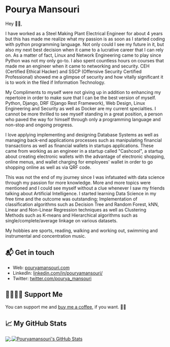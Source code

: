 # Pourya Mansouri

Hey 👋🏻,

I have worked as a Steel Making Plant Electrical Engineer for about 4 years but this has made me realize what my passion is as soon as I started coding with python programming language. Not only could I see my future in it, but also my next best decision when it came to a lucrative career that I can rely on. As a matter of fact, Linux and Network Engineering came to play since Python was not my only go-to. I also spent countless hours on courses that made me an engineer when it came to networking and security. CEH (Certified Ethical Hacker) and SSCP (Offensive Security Certified Professional) showed me a glimpse of security and how vitally significant it is to work in the filed if Information Technology.

My Compliments to myself were not giving up in addition to enhancing my repertoire in order to make sure that I can be the best version of myself. Python, Django, DRF (Django Rest Framework), Web Design, Linux Engineering and Security as well as Docker are my current specialties. I cannot be more thrilled to see myself standing in a great position, a person who paved the way for himself through only a programming language and non-stop and ongoing progress.

I love applying implementing and designing Database Systems as well as managing back-end applications processes such as manipulating financial transactions as well as financial wallets in startups applications. These came from working as an engineer in a startup called "Cashcool", a startup about creating electronic wallets with the advantage of electronic shopping, online menus, and wallet charging for employees' wallet in order to go shopping online as well as via QRF code.

This was not the end of my journey since I was infatuated with data science through my passion for more knowledge. More and more topics were mentioned and I could see myself without a clue whenever I saw my friends talking about Artificial Intelligence. I started learning Data Science in my free time and the outcome was outstanding; Implementation of classification algorithms such as Decision Tree and Random Forest, kNN, Linear and Non-Linear Regression techniques as well as Clustering Methods such as K-means and Hierarchical algorithms such as single/complete/average linkage on various datasets.

My hobbies are sports, reading, walking and working out, swimming and instrumental and concentration music.

## 📬 Get in touch

- Web: [pouryamansouri.com][1]
- LinkedIn: [linkedin.com/in/pouryamansouri/][2]
- Twitter: [twitter.com/pourya_mansouri][3]

## 🤜🏻🤛🏻 Support Me

You can support me and [buy me a coffee][8], if you want. 🙏🏻


## &#x1f4c8; My GitHub Stats

<a href="https://github.com/in/pouryamansouri">
  <img align="center" src="https://github-readme-stats.vercel.app/api/top-langs/?username=pouryamansouri&hide=java,html&title_color=ffffff&text_color=c9cacc&icon_color=2bbc8a&bg_color=1d1f21" />
</a>

<a href="https://github.com/in/pouryamansouri">
  <img align="center" src="https://github-readme-stats.vercel.app/api?username=pouryamansouri&show_icons=true&line_height=27&count_private=true&title_color=ffffff&text_color=c9cacc&icon_color=2bbc8a&bg_color=1d1f21" alt="Pouryamansouri's GitHub Stats" />
</a>


[1]: https://www.pouryamansouri.com/
[2]: https://www.linkedin.com/in/pouryamansouri/
[3]: https://twitter.com/intent/follow?screen_name=pourya_mansouri
[8]: https://www.buymeacoffee.com/pouryamansouri
